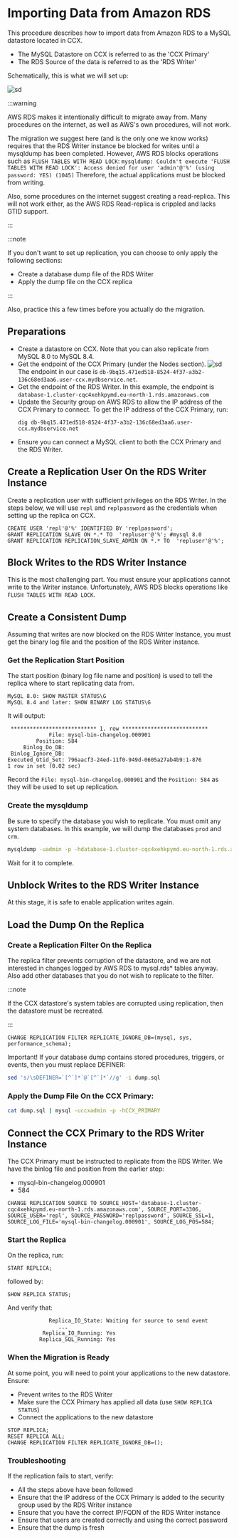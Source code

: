 # Importing Data from Amazon RDS

This procedure describes how to import data from Amazon RDS to a MySQL datastore located in CCX.

- The MySQL Datastore on CCX is referred to as the 'CCX Primary'
- The RDS Source of the data is referred to as the 'RDS Writer'

Schematically, this is what we will set up:

![sd](../../../images/mysql-rds-to-ccx-replication.png)

:::warning

AWS RDS makes it intentionally difficult to migrate away from. Many procedures on the internet, as well as AWS's own procedures, will not work.

The migration we suggest here (and is the only one we know works) requires that the RDS Writer instance be blocked for writes until a mysqldump has been completed. However, AWS RDS blocks operations such as `FLUSH TABLES WITH READ LOCK`:
`mysqldump: Couldn't execute 'FLUSH TABLES WITH READ LOCK': Access denied for user 'admin'@'%' (using password: YES) (1045)`
Therefore, the actual applications must be blocked from writing.

Also, some procedures on the internet suggest creating a read-replica. This will not work either, as the AWS RDS Read-replica is crippled and lacks GTID support.

:::

:::note

If you don't want to set up replication, you can choose to only apply the following sections:

- Create a database dump file of the RDS Writer
- Apply the dump file on the CCX replica

:::

Also, practice this a few times before you actually do the migration.

## Preparations

- Create a datastore on CCX. Note that you can also replicate from MySQL 8.0 to MySQL 8.4.
- Get the endpoint of the CCX Primary (under the Nodes section). ![sd](../../../images/ccx-primary.png) The endpoint in our case is `db-9bq15.471ed518-8524-4f37-a3b2-136c68ed3aa6.user-ccx.mydbservice.net`.
- Get the endpoint of the RDS Writer. In this example, the endpoint is `database-1.cluster-cqc4xehkpymd.eu-north-1.rds.amazonaws.com`
- Update the Security group on AWS RDS to allow the IP address of the CCX Primary to connect. To get the IP address of the CCX Primary, run:
    ```
    dig db-9bq15.471ed518-8524-4f37-a3b2-136c68ed3aa6.user-ccx.mydbservice.net
    ```
- Ensure you can connect a MySQL client to both the CCX Primary and the RDS Writer.

## Create a Replication User On the RDS Writer Instance

Create a replication user with sufficient privileges on the RDS Writer.
In the steps below, we will use `repl` and `replpassword` as the credentials when setting up the replica on CCX.

```
CREATE USER 'repl'@'%' IDENTIFIED BY 'replpassword';
GRANT REPLICATION SLAVE ON *.* TO  'repluser'@'%'; #mysql 8.0
GRANT REPLICATION REPLICATION_SLAVE_ADMIN ON *.* TO  'repluser'@'%';
```

## Block Writes to the RDS Writer Instance

This is the most challenging part. You must ensure your applications cannot write to the Writer instance.
Unfortunately, AWS RDS blocks operations like `FLUSH TABLES WITH READ LOCK`.

## Create a Consistent Dump

Assuming that writes are now blocked on the RDS Writer Instance, you must get the binary log file and the position of the RDS Writer instance.

### Get the Replication Start Position

The start position (binary log file name and position) is used to tell the replica where to start replicating data from.

```
MySQL 8.0: SHOW MASTER STATUS\G
MySQL 8.4 and later: SHOW BINARY LOG STATUS\G
```

It will output:

```
 *************************** 1. row ***************************
             File: mysql-bin-changelog.000901
         Position: 584
     Binlog_Do_DB:
 Binlog_Ignore_DB:
Executed_Gtid_Set: 796aacf3-24ed-11f0-949d-0605a27ab4b9:1-876
1 row in set (0.02 sec)
```

Record the `File: mysql-bin-changelog.000901` and the `Position: 584` as they will be used to set up replication.

### Create the mysqldump

Be sure to specify the database you wish to replicate. You must omit any system databases. In this example, we will dump the databases `prod` and `crm`.

```bash
mysqldump -uadmin -p -hdatabase-1.cluster-cqc4xehkpymd.eu-north-1.rds.amazonaws.com --databases prod crm --triggers --routines --events --set-gtid_purged=OFF --single-transaction  > dump.sql
```

Wait for it to complete.

## Unblock Writes to the RDS Writer Instance

At this stage, it is safe to enable application writes again.

## Load the Dump On the Replica

### Create a Replication Filter On the Replica

The replica filter prevents corruption of the datastore, and we are not interested in changes logged by AWS RDS to mysql.rds* tables anyway. Also add other databases that you do not wish to replicate to the filter.

:::note

If the CCX datastore's system tables are corrupted using replication, then the datastore must be recreated.

:::

```
CHANGE REPLICATION FILTER REPLICATE_IGNORE_DB=(mysql, sys, performance_schema);
```

Important! If your database dump contains stored procedures, triggers, or events, then you must replace DEFINER:

```bash
sed 's/\sDEFINER=`[^`]*`@`[^`]*`//g' -i dump.sql
```

### Apply the Dump File On the CCX Primary:

```bash
cat dump.sql | mysql -uccxadmin -p -hCCX_PRIMARY
```

## Connect the CCX Primary to the RDS Writer Instance

The CCX Primary must be instructed to replicate from the RDS Writer. We have the binlog file and position from the earlier step:

- mysql-bin-changelog.000901
- 584

```
CHANGE REPLICATION SOURCE TO SOURCE_HOST='database-1.cluster-cqc4xehkpymd.eu-north-1.rds.amazonaws.com', SOURCE_PORT=3306, SOURCE_USER='repl', SOURCE_PASSWORD='replpassword', SOURCE_SSL=1, SOURCE_LOG_FILE='mysql-bin-changelog.000901', SOURCE_LOG_POS=584;
```

### Start the Replica

On the replica, run:

```
START REPLICA;
```

followed by:

```
SHOW REPLICA STATUS;
```

And verify that:

```
             Replica_IO_State: Waiting for source to send event
	            ...
  	       Replica_IO_Running: Yes
          Replica_SQL_Running: Yes
```

### When the Migration is Ready

At some point, you will need to point your applications to the new datastore. Ensure:

- Prevent writes to the RDS Writer
- Make sure the CCX Primary has applied all data (use `SHOW REPLICA STATUS`)
- Connect the applications to the new datastore

```
STOP REPLICA;
RESET REPLICA ALL;
CHANGE REPLICATION FILTER REPLICATE_IGNORE_DB=();
```

### Troubleshooting

If the replication fails to start, verify:

- All the steps above have been followed
- Ensure that the IP address of the CCX Primary is added to the security group used by the RDS Writer instance
- Ensure that you have the correct IP/FQDN of the RDS Writer instance
- Ensure that users are created correctly and using the correct password
- Ensure that the dump is fresh
